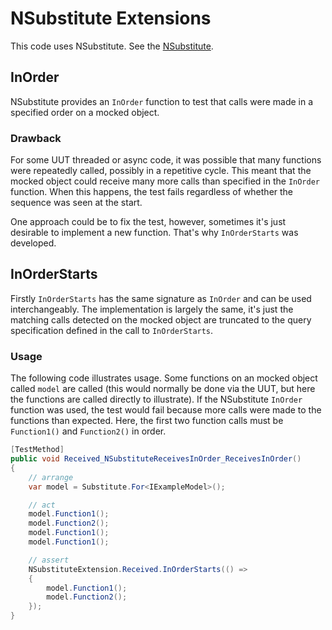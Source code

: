 # NSubstitute Extensions

This code uses NSubstitute. See the [NSubstitute](http://nsubstitute.github.io/).

## InOrder

NSubstitute provides an `InOrder` function to test that calls were made in a specified order on a mocked object.

### Drawback

For some UUT threaded or async code, it was possible that many functions were repeatedly called, possibly in a repetitive cycle. This meant that the mocked object could receive many more calls than specified in the `InOrder` function. When this happens, the test fails regardless of whether the sequence was seen at the start.

One approach could be to fix the test, however, sometimes it's just desirable to implement a new function. That's why `InOrderStarts` was developed.

## InOrderStarts

Firstly `InOrderStarts` has the same signature as `InOrder` and can be used interchangeably. The implementation is largely the same, it's just the matching calls detected on the mocked object are truncated to the query specification defined in the call to `InOrderStarts`.

### Usage

The following code illustrates usage. Some functions on an mocked object called `model` are called (this would normally be done via the UUT, but here the functions are called directly to illustrate). If the NSubstitute `InOrder` function was used, the test would fail because more calls were made to the functions than expected. Here, the first two function calls must be `Function1()` and `Function2()` in order.

```c#
[TestMethod]
public void Received_NSubstituteReceivesInOrder_ReceivesInOrder()
{
    // arrange
    var model = Substitute.For<IExampleModel>();

    // act
    model.Function1();
    model.Function2();
    model.Function1();
    model.Function1();

    // assert
    NSubstituteExtension.Received.InOrderStarts(() =>
    {
        model.Function1();
        model.Function2();
    });
}
```
